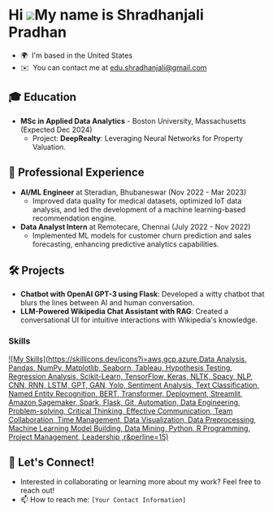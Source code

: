 Hi ![](https://user-images.githubusercontent.com/18350557/176309783-0785949b-9127-417c-8b55-ab5a4333674e.gif)My name is Shradhanjali Pradhan
============================================================================================================================================

* 🌍  I'm based in the United States
* ✉️  You can contact me at [edu.shradhanjali@gmail.com](mailto:edu.shradhanjali@gmail.com)

## 🎓 Education
- **MSc in Applied Data Analytics** - Boston University, Massachusetts (Expected Dec 2024)
  - Project: **DeepRealty**: Leveraging Neural Networks for Property Valuation.

## 💼 Professional Experience
- **AI/ML Engineer** at Steradian, Bhubaneswar (Nov 2022 - Mar 2023)
  - Improved data quality for medical datasets, optimized IoT data analysis, and led the development of a machine learning-based recommendation engine.
- **Data Analyst Intern** at Remotecare, Chennai (July 2022 - Nov 2022)
  - Implemented ML models for customer churn prediction and sales forecasting, enhancing predictive analytics capabilities.

## 🛠️ Projects
- **Chatbot with OpenAI GPT-3 using Flask**: Developed a witty chatbot that blurs the lines between AI and human conversation.
- **LLM-Powered Wikipedia Chat Assistant with RAG**: Created a conversational UI for intuitive interactions with Wikipedia's knowledge.

### Skills

[![My Skills](https://skillicons.dev/icons?i=aws,gcp,azure,Data Analysis, Pandas, NumPy, Matplotlib, Seaborn, Tableau, Hypothesis Testing, Regression Analysis, Scikit-Learn, TensorFlow, Keras, NLTK, Spacy, NLP, CNN, RNN, LSTM, GPT, GAN, Yolo, Sentiment Analysis, Text Classification, Named Entity Recognition, BERT, Transformer, Deployment, Streamlit, Amazon Sagemaker, Spark, Flask, Git, Automation, Data Engineering, Problem-solving, Critical Thinking, Effective Communication, Team Collaboration, Time Management, Data Visualization, Data Preprocessing, Machine Learning Model Building, Data Mining, Python, R Programming, Project Management, Leadership
,r&perline=15)](https://skillicons.dev)

## 💬 Let's Connect!
- Interested in collaborating or learning more about my work? Feel free to reach out!
- 📫 How to reach me: `[Your Contact Information]`

